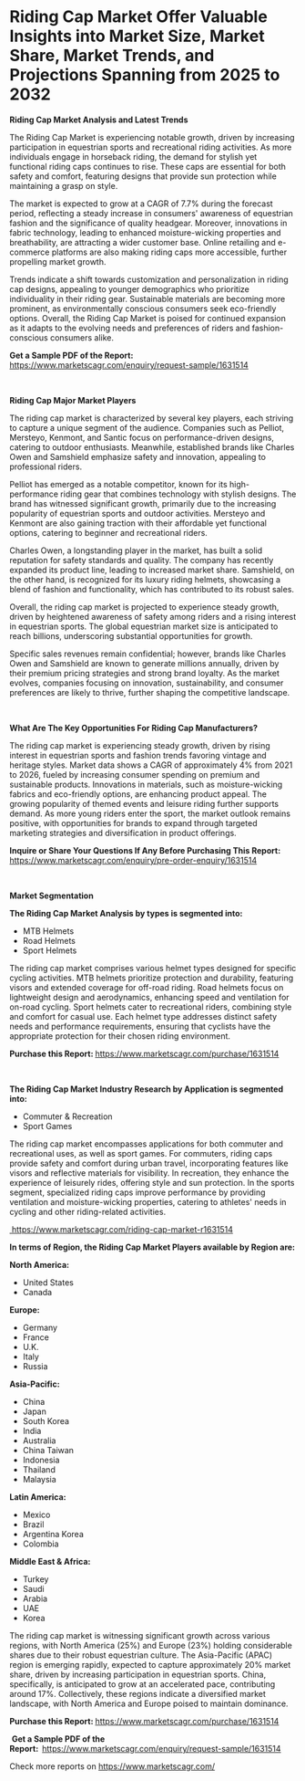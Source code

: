 <p><h1>Riding Cap Market Offer Valuable Insights into Market Size, Market Share, Market Trends, and Projections Spanning from 2025 to 2032</h1></p><p><strong>Riding Cap Market Analysis and Latest Trends</strong></p>
<p><p>The Riding Cap Market is experiencing notable growth, driven by increasing participation in equestrian sports and recreational riding activities. As more individuals engage in horseback riding, the demand for stylish yet functional riding caps continues to rise. These caps are essential for both safety and comfort, featuring designs that provide sun protection while maintaining a grasp on style.</p><p>The market is expected to grow at a CAGR of 7.7% during the forecast period, reflecting a steady increase in consumers' awareness of equestrian fashion and the significance of quality headgear. Moreover, innovations in fabric technology, leading to enhanced moisture-wicking properties and breathability, are attracting a wider customer base. Online retailing and e-commerce platforms are also making riding caps more accessible, further propelling market growth.</p><p>Trends indicate a shift towards customization and personalization in riding cap designs, appealing to younger demographics who prioritize individuality in their riding gear. Sustainable materials are becoming more prominent, as environmentally conscious consumers seek eco-friendly options. Overall, the Riding Cap Market is poised for continued expansion as it adapts to the evolving needs and preferences of riders and fashion-conscious consumers alike.</p></p>
<p><strong>Get a Sample PDF of the Report:&nbsp;</strong> <a href="https://www.marketscagr.com/enquiry/request-sample/1631514?utm_campaign=2336&utm_medium=2&utm_source=Github&utm_content=ia&utm_term=08022025&utm_id=riding-cap">https://www.marketscagr.com/enquiry/request-sample/1631514</a></p>
<p>&nbsp;</p>
<p><strong>Riding Cap Major Market Players</strong></p>
<p><p>The riding cap market is characterized by several key players, each striving to capture a unique segment of the audience. Companies such as Pelliot, Mersteyo, Kenmont, and Santic focus on performance-driven designs, catering to outdoor enthusiasts. Meanwhile, established brands like Charles Owen and Samshield emphasize safety and innovation, appealing to professional riders.</p><p>Pelliot has emerged as a notable competitor, known for its high-performance riding gear that combines technology with stylish designs. The brand has witnessed significant growth, primarily due to the increasing popularity of equestrian sports and outdoor activities. Mersteyo and Kenmont are also gaining traction with their affordable yet functional options, catering to beginner and recreational riders.</p><p>Charles Owen, a longstanding player in the market, has built a solid reputation for safety standards and quality. The company has recently expanded its product line, leading to increased market share. Samshield, on the other hand, is recognized for its luxury riding helmets, showcasing a blend of fashion and functionality, which has contributed to its robust sales.</p><p>Overall, the riding cap market is projected to experience steady growth, driven by heightened awareness of safety among riders and a rising interest in equestrian sports. The global equestrian market size is anticipated to reach billions, underscoring substantial opportunities for growth.</p><p>Specific sales revenues remain confidential; however, brands like Charles Owen and Samshield are known to generate millions annually, driven by their premium pricing strategies and strong brand loyalty. As the market evolves, companies focusing on innovation, sustainability, and consumer preferences are likely to thrive, further shaping the competitive landscape.</p></p>
<p>&nbsp;</p>
<p><strong>What Are The Key Opportunities For Riding Cap Manufacturers?</strong></p>
<p><p>The riding cap market is experiencing steady growth, driven by rising interest in equestrian sports and fashion trends favoring vintage and heritage styles. Market data shows a CAGR of approximately 4% from 2021 to 2026, fueled by increasing consumer spending on premium and sustainable products. Innovations in materials, such as moisture-wicking fabrics and eco-friendly options, are enhancing product appeal. The growing popularity of themed events and leisure riding further supports demand. As more young riders enter the sport, the market outlook remains positive, with opportunities for brands to expand through targeted marketing strategies and diversification in product offerings.</p></p>
<p><strong>Inquire or Share Your Questions If Any Before Purchasing This Report:</strong> <a href="https://www.marketscagr.com/enquiry/pre-order-enquiry/1631514?utm_campaign=2336&utm_medium=2&utm_source=Github&utm_content=ia&utm_term=08022025&utm_id=riding-cap">https://www.marketscagr.com/enquiry/pre-order-enquiry/1631514</a></p>
<p>&nbsp;</p>
<p><strong>Market Segmentation</strong></p>
<p><strong>The Riding Cap Market Analysis by types is segmented into:</strong></p>
<p><ul><li>MTB Helmets</li><li>Road Helmets</li><li>Sport Helmets</li></ul></p>
<p><p>The riding cap market comprises various helmet types designed for specific cycling activities. MTB helmets prioritize protection and durability, featuring visors and extended coverage for off-road riding. Road helmets focus on lightweight design and aerodynamics, enhancing speed and ventilation for on-road cycling. Sport helmets cater to recreational riders, combining style and comfort for casual use. Each helmet type addresses distinct safety needs and performance requirements, ensuring that cyclists have the appropriate protection for their chosen riding environment.</p></p>
<p><strong>Purchase this Report:&nbsp;</strong><a href="https://www.marketscagr.com/purchase/1631514?utm_campaign=2336&utm_medium=2&utm_source=Github&utm_content=ia&utm_term=08022025&utm_id=riding-cap">https://www.marketscagr.com/purchase/1631514</a></p>
<p>&nbsp;</p>
<p><strong>The Riding Cap Market Industry Research by Application is segmented into:</strong></p>
<p><ul><li>Commuter & Recreation</li><li>Sport Games</li></ul></p>
<p><p>The riding cap market encompasses applications for both commuter and recreational uses, as well as sport games. For commuters, riding caps provide safety and comfort during urban travel, incorporating features like visors and reflective materials for visibility. In recreation, they enhance the experience of leisurely rides, offering style and sun protection. In the sports segment, specialized riding caps improve performance by providing ventilation and moisture-wicking properties, catering to athletes' needs in cycling and other riding-related activities.</p></p>
<p><a href="https://www.marketscagr.com/riding-cap-market-r1631514?utm_campaign=2336&utm_medium=2&utm_source=Github&utm_content=ia&utm_term=08022025&utm_id=riding-cap">&nbsp;https://www.marketscagr.com/riding-cap-market-r1631514</a></p>
<p><strong>In terms of Region, the Riding Cap Market Players available by Region are:</strong></p>
<p>
    <p> <strong> North America: </strong>
        <ul>
            <li>United States</li>
            <li>Canada</li>
        </ul>
        </p> 
    <p> <strong> Europe: </strong>
        <ul>
            <li>Germany</li>
            <li>France</li>
            <li>U.K.</li>
            <li>Italy</li>
            <li>Russia</li>
        </ul>
        </p> 
    <p> <strong> Asia-Pacific: </strong>
        <ul>
            <li>China</li>
            <li>Japan</li>
            <li>South Korea</li>
            <li>India</li>
            <li>Australia</li>
            <li>China Taiwan</li>
            <li>Indonesia</li>
            <li>Thailand</li>
            <li>Malaysia</li>
        </ul>
        </p> 
    <p> <strong> Latin America: </strong>
        <ul>
            <li>Mexico</li>
            <li>Brazil</li>
            <li>Argentina Korea</li>
            <li>Colombia</li>
        </ul>
        </p> 
    <p> <strong> Middle East & Africa: </strong>
        <ul>
            <li>Turkey</li>
            <li>Saudi</li>
            <li>Arabia</li>
            <li>UAE</li>
            <li>Korea</li>
        </ul>
    </p>
    </p>
<p><p>The riding cap market is witnessing significant growth across various regions, with North America (25%) and Europe (23%) holding considerable shares due to their robust equestrian culture. The Asia-Pacific (APAC) region is emerging rapidly, expected to capture approximately 20% market share, driven by increasing participation in equestrian sports. China, specifically, is anticipated to grow at an accelerated pace, contributing around 17%. Collectively, these regions indicate a diversified market landscape, with North America and Europe poised to maintain dominance.</p></p>
<p><strong>Purchase this Report: </strong><a href="https://www.marketscagr.com/purchase/1631514?utm_campaign=2336&utm_medium=2&utm_source=Github&utm_content=ia&utm_term=08022025&utm_id=riding-cap">https://www.marketscagr.com/purchase/1631514</a></p>
<p>&nbsp;<strong>Get a Sample PDF of the Report:&nbsp;&nbsp;</strong><a href="https://www.marketscagr.com/enquiry/request-sample/1631514?utm_campaign=2336&utm_medium=2&utm_source=Github&utm_content=ia&utm_term=08022025&utm_id=riding-cap">https://www.marketscagr.com/enquiry/request-sample/1631514</a></p>
<p><strong></strong></p>
<p>Check more reports on <a href="https://www.marketscagr.com/?utm_campaign=2336&utm_medium=2&utm_source=Github&utm_content=ia&utm_term=08022025&utm_id=riding-cap">https://www.marketscagr.com/</a></p>